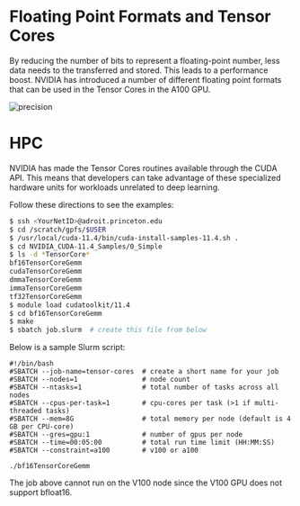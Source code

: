 # Floating Point Formats and Tensor Cores

By reducing the number of bits to represent a floating-point number, less data needs to the transferred and stored. This leads to a performance boost. NVIDIA has introduced a number of different floating point formats that can be used in the Tensor Cores in the A100 GPU.

![precision](https://blogs.nvidia.com/wp-content/uploads/2020/05/tf32-Mantissa-chart-hi-res-FINAL.png.webp)

# HPC

NVIDIA has made the Tensor Cores routines available through the CUDA API. This means that developers can take advantage of these specialized hardware units for workloads unrelated to deep learning.

Follow these directions to see the examples:

```bash
$ ssh <YourNetID>@adroit.princeton.edu
$ cd /scratch/gpfs/$USER
$ /usr/local/cuda-11.4/bin/cuda-install-samples-11.4.sh .
$ cd NVIDIA_CUDA-11.4_Samples/0_Simple
$ ls -d *TensorCore*
bf16TensorCoreGemm
cudaTensorCoreGemm
dmmaTensorCoreGemm
immaTensorCoreGemm
tf32TensorCoreGemm
$ module load cudatoolkit/11.4
$ cd bf16TensorCoreGemm
$ make
$ sbatch job.slurm  # create this file from below
```

Below is a sample Slurm script:

```
#!/bin/bash
#SBATCH --job-name=tensor-cores  # create a short name for your job
#SBATCH --nodes=1                # node count
#SBATCH --ntasks=1               # total number of tasks across all nodes
#SBATCH --cpus-per-task=1        # cpu-cores per task (>1 if multi-threaded tasks)
#SBATCH --mem=8G                 # total memory per node (default is 4 GB per CPU-core)
#SBATCH --gres=gpu:1             # number of gpus per node
#SBATCH --time=00:05:00          # total run time limit (HH:MM:SS)
#SBATCH --constraint=a100        # v100 or a100

./bf16TensorCoreGemm
```

The job above cannot run on the V100 node since the V100 GPU does not support bfloat16.
